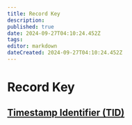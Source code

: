 ```yaml
---
title: Record Key
description: 
published: true
date: 2024-09-27T04:10:24.452Z
tags: 
editor: markdown
dateCreated: 2024-09-27T04:10:24.452Z
---
```


# Record Key
## [Timestamp Identifier (TID)](/AT_Protocol/Core_Components/Personal_Data_Server/Personal_Data_Repositories/Records/Record_Key/Timestamp_Identifier_(TID))
